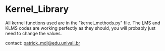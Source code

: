 # Kernel_Library

All kernel functions used are in the "kernel_methods.py" file. 
The LMS and KLMS codes are working perfectly as they should, you will probably just need to change the values.

contact: patrick_mdl@edu.univali.br
